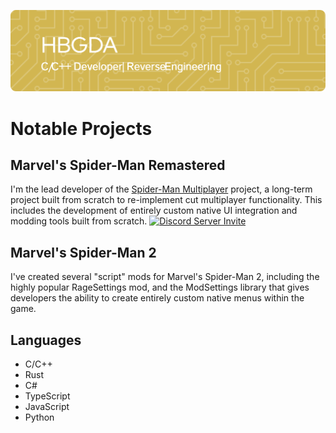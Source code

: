 ![Header](/github-header-image.png)

# Notable Projects
## Marvel's Spider-Man Remastered
I'm the lead developer of the [Spider-Man Multiplayer](https://discord.gg/pGpTqCkQMC) project, a long-term project built from scratch to re-implement cut multiplayer functionality. This includes the development of entirely custom native UI integration and modding tools built from scratch.
[![Discord Server Invite](https://invite.casperiv.dev?inviteCode=pGpTqCkQMC)](https://discord.gg/pGpTqCkQMC)

## Marvel's Spider-Man 2
I've created several "script" mods for Marvel's Spider-Man 2, including the highly popular RageSettings mod, and the ModSettings library that gives developers the ability to create entirely custom native menus within the game.

## Languages
 - C/C++
 - Rust
 - C# 
 - TypeScript
 - JavaScript
 - Python
